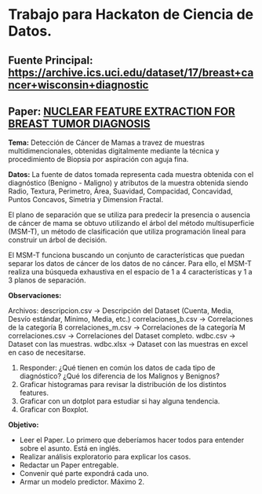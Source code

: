 # Trabajo para Hackaton de Ciencia de Datos.

## Fuente Principal: https://archive.ics.uci.edu/dataset/17/breast+cancer+wisconsin+diagnostic

## Paper: [NUCLEAR FEATURE EXTRACTION FOR BREAST TUMOR DIAGNOSIS](https://minds.wisconsin.edu/bitstream/handle/1793/59692/TR1131.pdf;jsessionid=A17A68C4112D52DF0267D965E7522D75?sequence=1)

**Tema:** Detección de Cáncer de Mamas a travez de muestras multidimencionales, obtenidas digitalmente mediante la técnica y procedimiento de Biopsia por aspiración con aguja fina.

**Datos:** La fuente de datos tomada representa cada muestra obtenida con el diagnóstico (Benigno - Maligno) y atributos de la muestra obtenida siendo Radio, Textura, Perimetro, Área, Suavidad, Compacidad, Concavidad, Puntos Concavos, Simetria y Dimension Fractal.

El plano de separación que se utiliza para predecir la presencia o ausencia de cáncer de mama se obtuvo utilizando el árbol del método multisuperficie (MSM-T), un método de clasificación que utiliza programación lineal para construir un árbol de decisión.

El MSM-T funciona buscando un conjunto de características que puedan separar los datos de cáncer de los datos de no cáncer. Para ello, el MSM-T realiza una búsqueda exhaustiva en el espacio de 1 a 4 características y 1 a 3 planos de separación.

**Observaciones:**

Archivos:
descripcion.csv -> Descripción del Dataset (Cuenta, Media, Desvío estándar, Minimo, Media, etc.)
correlaciones_b.csv -> Correlaciones de la categoría B
correlaciones_m.csv -> Correlaciones de la categoría M
correlaciones.csv -> Correlaciones del Dataset completo.
wdbc.csv -> Dataset con las muestras.
wdbc.xlsx -> Dataset con las muestras en excel en caso de necesitarse.


1. Responder: ¿Qué tienen en común los datos de cada tipo de diagnóstico? ¿Qué los diferencia de los Malignos y Benignos?
2. Graficar histogramas para revisar la distribución de los distintos features.
3. Graficar con un dotplot para estudiar si hay alguna tendencia.
4. Graficar con Boxplot.

**Objetivo:**

- Leer el Paper. Lo primero que deberíamos hacer todos para entender sobre el asunto. Está en inglés.
- Realizar análisis exploratorio para explicar los casos.
- Redactar un Paper entregable.
- Convenir qué parte expondrá cada uno.
- Armar un modelo predictor. Máximo 2.






